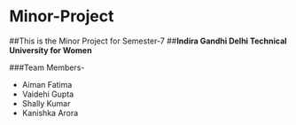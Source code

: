 ﻿# Minor-Project
 
 ##This is the Minor Project for Semester-7
 ##**Indira Gandhi Delhi Technical University for Women**
 
###Team Members-
<ul>
 <li>Aiman Fatima</li>
 <li>Vaidehi Gupta</li>
 <li>Shally Kumar</li>
 <li>Kanishka Arora</li>
</ul>

